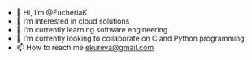 - 👋 Hi, I’m @EucheriaK
- 👀 I’m interested in cloud solutions
- 🌱 I’m currently learning software engineering
- 💞️ I’m currently looking to collaborate on C and Python programming
- 📫 How to reach me ekureva@gmail.com

<!---
EucheriaK/EucheriaK is a ✨ special ✨ repository because its `README.md` (this file) appears on your GitHub profile.
You can click the Preview link to take a look at your changes.
--->
